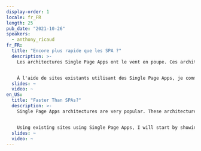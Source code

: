 ```yaml
---
display-order: 1
locale: fr_FR
length: 25
pub_date: "2021-10-26"
speakers:
  - anthony_ricaud
fr_FR:
  title: "Encore plus rapide que les SPA ?"
  description: >-
    Les architectures Single Page Apps ont le vent en poupe. Ces architectures sont pourtant connues pour ne pas délivrer des sites rapides à la première visite. En échange de ce démarrage lent, elles nous promettent des performances supérieures pour les intéractions suivantes. Est-ce vraiment le cas ?


    À l'aide de sites existants utilisant des Single Page Apps, je commencerai par montrer que la promesse de la deuxième page hyper rapide n'est pas aussi simple qu'il n'y paraît. Puis une fois que l'on décide de retourner dans une architecture Multi Page Apps, comment coder les moments d'interactivité au sein d'un même écran ? Nous regarderons comment répondre aux intéractions utilisateurs et charger du contenu dynamiquement sans avoir besoin de plusieurs centaines de ko de JavaScript. Je présenterai des outils comme Stimulus, Catalyst, Turbo, Unpoly et htmx.
  slides: ~
  video: ~
en_US:
  title: "Faster Than SPAs?"
  description: >-
    Single Page Apps architectures are very popular. These architectures are notorious for not delivering fast sites on the first visit. In exchange for this slow start, they promise superior performance for subsequent interactions. Is this really the case?


    Using existing sites using Single Page Apps, I will start by showing that the promise of the super fast second page is not as simple as it seems. Then once we decide to go back to a Multi Page Apps architecture, how do we code the moments of interactivity within the same screen? We will look at how to respond to user interaction and load content dynamically without needing hundreds of kB of JavaScript. I will present tools like Stimulus, Catalyst, Turbo, Unpoly and htmx.
  slides: ~
  video: ~
---
```

